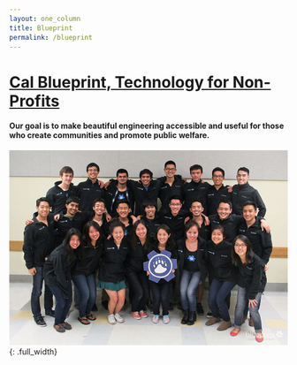 ```yaml
---
layout: one_column
title: Blueprint
permalink: /blueprint
---
```


# [Cal Blueprint, Technology for Non-Profits](http://calblueprint.org)

#### Our goal is to make beautiful engineering accessible and useful for those who create communities and promote public welfare.

![Blueprint](/assets/images/blueprint/calblueprint.jpg){: .full_width}
